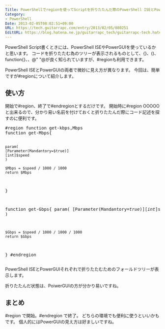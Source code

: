 ```yaml
---
Title: PowerShellでregionを使ってScriptを折りたたんだ際のPowerShell ISEとPowerGUIの見え方の違い
Category:
- PowerShell
Date: 2013-02-05T08:02:51+09:00
URL: https://tech.guitarrapc.com/entry/2013/02/05/080251
EditURL: https://blog.hatena.ne.jp/guitarrapc_tech/guitarrapc-tech.hatenablog.com/atom/entry/11696248318757675438
---
```


<p>PowerShell Script書くときには、PowerShell ISEやPowerGUIを使っているかと思います。 コードを折りたたむ為のツリーが表示されるものとして、{}、()、function{}、、@" "@が良く知られていますが、#regionも利用できます。</p>
<p>PowerShell ISEとPowerGUIの両者で微妙に見え方が異なります。 今回は、簡単ですが#regionについて紹介します。</p>
<h2>使い方</h2>
<p>開始で#region、終了で#endregionとするだけです。 開始時に#region OOOOO と出来るので、分かり易い名前を付けておくと折りたたんだ際にコード記述を探すのに便利です。</p>
<pre class="brush: powershell">#region function get-kbps,Mbps
function get-Mbps{
    
    param( 
    [Parameter(Mandantory=$true)]
    [int]$speed 
    )

    $Mbps = $speed / 1000 / 1000
    return $Mbps

}

function get-Gbps{
    param( 
    [Parameter(Mandantory=$true)]
    [int]$speed
    )

    $Gbps = $speed / 1000 / 1000 / 1000
    return $Gbps

}
#endregion
</pre>
<p>PowerShell ISEとPowerGUIそれぞれで折りたたむためのフォールドツリーが表示します。</p>
<p>折りたたんだ状態は、PoiwerGUIの方が分かり易いですね。</p>
<h2>まとめ</h2>
<p>#region で開始。#endregion で終了。 どちらの環境でも便利に使うといいかもです。 個人的にはPowerGUIの見え方は好ましいですね。</p>
